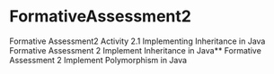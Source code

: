 # FormativeAssessment2
Formative Assessment2
Activity 2.1  Implementing Inheritance in Java
Formative Assessment 2  Implement  Inheritance in Java** 
Formative Assessment 2 Implement Polymorphism in Java

